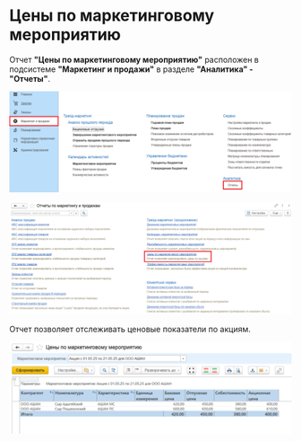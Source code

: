 # Цены по маркетинговому мероприятию

Отчет **"Цены по маркетинговому мероприятию"** расположен в подсистеме **"Маркетинг и продажи"** в разделе **"Аналитика" - "Отчеты"**.

[![1][1]][1]

[![2][2]][2]

Отчет позволяет отслеживать ценовые показатели по акциям.

[![3][3]][3]

[1]: PricesMarketingEvent.assets/1.png
[2]: PricesMarketingEvent.assets/2.png
[3]: PricesMarketingEvent.assets/3.png
